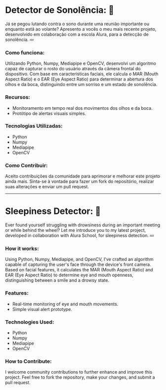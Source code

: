 # Detector de Sonolência: 🌟
Já se pegou lutando contra o sono durante uma reunião importante ou enquanto está ao volante? Apresento a vocês o meu mais recente projeto, desenvolvido em colaboração com a escola Alura, para a detecção de sonolência. 💤

### Como funciona:
Utilizando Python, Numpy, Mediapipe e OpenCV, desenvolvi um algoritmo capaz de capturar o rosto do usuário através da câmera frontal do dispositivo. Com base em características faciais, ele calcula o MAR (Mouth Aspect Ratio) e o EAR (Eye Aspect Ratio) para determinar a abertura dos olhos e da boca, distinguindo entre um sorriso e um estado de sonolência.

### Recursos:
- Monitoramento em tempo real dos movimentos dos olhos e da boca.
- Protótipo de alertas visuais simples.

### Tecnologias Utilizadas:
- Python
- Numpy
- Mediapipe
- OpenCV

### Como Contribuir:
Aceito contribuições da comunidade para aprimorar e melhorar este projeto ainda mais. Sinta-se à vontade para fazer um fork do repositório, realizar suas alterações e enviar um pull request.

---

# Sleepiness Detector: 🌟
Ever found yourself struggling with drowsiness during an important meeting or while behind the wheel? Let me introduce you to my latest project, developed in collaboration with Alura School, for sleepiness detection. 💤

### How it works:
Using Python, Numpy, Mediapipe, and OpenCV, I've crafted an algorithm capable of capturing the user's face through the device's front camera. Based on facial features, it calculates the MAR (Mouth Aspect Ratio) and EAR (Eye Aspect Ratio) to determine eye and mouth openness, distinguishing between a smile and a drowsy state.

### Features:
- Real-time monitoring of eye and mouth movements.
- Simple visual alert prototype.

### Technologies Used:
- Python
- Numpy
- Mediapipe
- OpenCV

### How to Contribute:
I welcome community contributions to further enhance and improve this project. Feel free to fork the repository, make your changes, and submit a pull request.

